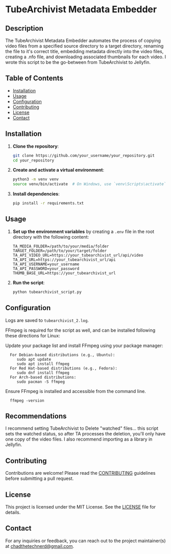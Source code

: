# TubeArchivist Metadata Embedder

## Description
The TubeArchivist Metadata Embedder automates the process of copying video files from a specified source directory to a target directory, renaming the file to it's correct title, 
embedding metadata directly into the video files, creating a .nfo file, and downloading associated thumbnails for each video. I wrote this script to be the go-between
from TubeArchivist to Jellyfin.

## Table of Contents
- [Installation](#installation)
- [Usage](#usage)
- [Configuration](#configuration)
- [Contributing](#contributing)
- [License](#license)
- [Contact](#contact)

## Installation
1. **Clone the repository**:
   ```sh
   git clone https://github.com/your_username/your_repository.git
   cd your_repository
   ```
2. **Create and activate a virtual environment**:
   ```sh
   python3 -m venv venv
   source venv/bin/activate  # On Windows, use `venv\Scripts\activate`
   ```
3. **Install dependencies**:
   ```sh
   pip install -r requirements.txt
   ```

## Usage
1. **Set up the environment variables** by creating a `.env` file in the root directory with the following content:
   ```env
   TA_MEDIA_FOLDER=/path/to/your/media/folder
   TARGET_FOLDER=/path/to/your/target/folder
   TA_API_VIDEO_URL=https://your_tubearchivist_url/api/video
   TA_API_URL=https://your_tubearchivist_url/api
   TA_API_USERNAME=your_username
   TA_API_PASSWORD=your_password
   THUMB_BASE_URL=https://your_tubearchivist_url
   ```
2. **Run the script**:
   ```sh
   python tubearchivist_script.py
   ```

## Configuration
Logs are saved to `tubearchivist_2.log`.

FFmpeg is required for the script as well, and can be installed following these directions for Linux:
   
   Update your package list and install FFmpeg using your package manager:
   
      For Debian-based distributions (e.g., Ubuntu):
         sudo apt update
         sudo apt install ffmpeg
      For Red Hat-based distributions (e.g., Fedora):
         sudo dnf install ffmpeg
      For Arch-based distributions:
         sudo pacman -S ffmpeg
   
   Ensure FFmpeg is installed and accessible from the command line.
   
      ffmpeg -version
## Recommendations
I recommend setting TubeArchivist to Delete "watched" files... this script sets the watched status, so after TA processes the deletion, you'll only have one copy of the video files. I also recommend importing as a library in Jellyfin.

## Contributing
Contributions are welcome! Please read the [CONTRIBUTING](CONTRIBUTING.md) guidelines before submitting a pull request.

## License
This project is licensed under the MIT License. See the [LICENSE](LICENSE) file for details.

## Contact
For any inquiries or feedback, you can reach out to the project maintainer(s) at chadthetechnerd@gmail.com.

